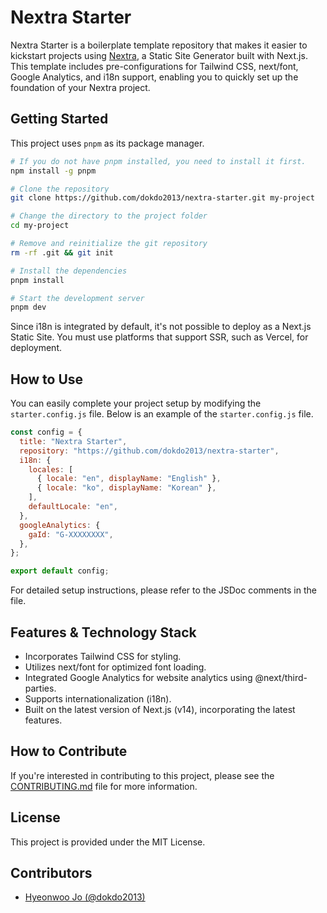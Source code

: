 # Nextra Starter

Nextra Starter is a boilerplate template repository that makes it easier to kickstart projects using [Nextra](https://nextra.site), a Static Site Generator built with Next.js. This template includes pre-configurations for Tailwind CSS, next/font, Google Analytics, and i18n support, enabling you to quickly set up the foundation of your Nextra project.

## Getting Started

This project uses `pnpm` as its package manager.

```bash
# If you do not have pnpm installed, you need to install it first.
npm install -g pnpm

# Clone the repository
git clone https://github.com/dokdo2013/nextra-starter.git my-project

# Change the directory to the project folder
cd my-project

# Remove and reinitialize the git repository
rm -rf .git && git init

# Install the dependencies
pnpm install

# Start the development server
pnpm dev
```

Since i18n is integrated by default, it's not possible to deploy as a Next.js Static Site. You must use platforms that support SSR, such as Vercel, for deployment.

## How to Use

You can easily complete your project setup by modifying the `starter.config.js` file. Below is an example of the `starter.config.js` file.

```javascript
const config = {
  title: "Nextra Starter",
  repository: "https://github.com/dokdo2013/nextra-starter",
  i18n: {
    locales: [
      { locale: "en", displayName: "English" },
      { locale: "ko", displayName: "Korean" },
    ],
    defaultLocale: "en",
  },
  googleAnalytics: {
    gaId: "G-XXXXXXXX",
  },
};

export default config;
```

For detailed setup instructions, please refer to the JSDoc comments in the file.

## Features & Technology Stack

- Incorporates Tailwind CSS for styling.
- Utilizes next/font for optimized font loading.
- Integrated Google Analytics for website analytics using @next/third-parties.
- Supports internationalization (i18n).
- Built on the latest version of Next.js (v14), incorporating the latest features.

## How to Contribute

If you're interested in contributing to this project, please see the [CONTRIBUTING.md](./CONTRIBUTING.md) file for more information.

## License

This project is provided under the MIT License.

## Contributors

- [Hyeonwoo Jo (@dokdo2013)](https://github.com/dokdo2013)
